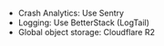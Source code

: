 - Crash Analytics: Use Sentry
- Logging: Use BetterStack (LogTail)
- Global object storage: Cloudflare R2